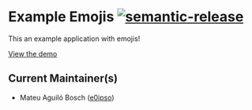 # Example Emojis [![semantic-release](https://img.shields.io/badge/%20%20%F0%9F%93%A6%F0%9F%9A%80-semantic--release-e10079.svg)](https://github.com/semantic-release/semantic-release)

This an example application with emojis!

[View the demo](https://js-widgets.github.io/example-emojis/index.html)

## Current Maintainer(s)

- Mateu Aguiló Bosch ([e0ipso](https://github.com/e0ipso))
